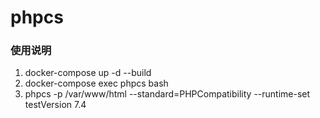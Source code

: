 # phpcs

### 使用说明

1. docker-compose up -d --build
2. docker-compose exec phpcs bash
3. phpcs -p /var/www/html --standard=PHPCompatibility --runtime-set testVersion 7.4


